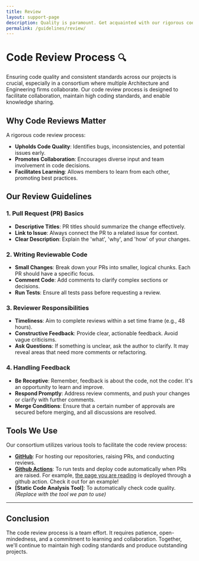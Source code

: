 ```yaml
---
title: Review
layout: support-page
description: Quality is paramount. Get acquainted with our rigorous code review process and understand the criteria that every contribution needs to meet.
permalink: /guidelines/review/
---
```



# **Code Review Process** `🔍`

Ensuring code quality and consistent standards across our projects is crucial, especially in a consortium where multiple Architecture and Engineering firms collaborate. Our code review process is designed to facilitate collaboration, maintain high coding standards, and enable knowledge sharing.

## **Why Code Reviews Matter**

A rigorous code review process:
- **Upholds Code Quality**: Identifies bugs, inconsistencies, and potential issues early.
- **Promotes Collaboration**: Encourages diverse input and team involvement in code decisions.
- **Facilitates Learning**: Allows members to learn from each other, promoting best practices.

## **Our Review Guidelines**

### **1. Pull Request (PR) Basics**

- **Descriptive Titles**: PR titles should summarize the change effectively.
- **Link to Issue**: Always connect the PR to a related issue for context.
- **Clear Description**: Explain the 'what', 'why', and 'how' of your changes.

### **2. Writing Reviewable Code**

- **Small Changes**: Break down your PRs into smaller, logical chunks. Each PR should have a specific focus.
- **Comment Code**: Add comments to clarify complex sections or decisions.
- **Run Tests**: Ensure all tests pass before requesting a review.

### **3. Reviewer Responsibilities**

- **Timeliness**: Aim to complete reviews within a set time frame (e.g., 48 hours).
- **Constructive Feedback**: Provide clear, actionable feedback. Avoid vague criticisms.
- **Ask Questions**: If something is unclear, ask the author to clarify. It may reveal areas that need more comments or refactoring.

### **4. Handling Feedback**

- **Be Receptive**: Remember, feedback is about the code, not the coder. It's an opportunity to learn and improve.
- **Respond Promptly**: Address review comments, and push your changes or clarify with further comments.
- **Merge Conditions**: Ensure that a certain number of approvals are secured before merging, and all discussions are resolved.

## **Tools We Use**

Our consortium utilizes various tools to facilitate the code review process:

- **[GitHub](https://github.com/)**: For hosting our repositories, raising PRs, and conducting reviews.
- **[Github Actions](https://github.com/features/actions)**: To run tests and deploy code automatically when PRs are raised. For example, [the page you are reading](https://github.com/InnovationDesignConsortium/InnovationDesignConsortium/actions/workflows/pages/pages-build-deployment) is deployed through a github action. Check it out for an example!
- **[Static Code Analysis Tool]**: To automatically check code quality. *(Replace with the tool we pan to use)*

---

## **Conclusion**

The code review process is a team effort. It requires patience, open-mindedness, and a commitment to learning and collaboration. Together, we'll continue to maintain high coding standards and produce outstanding projects.

